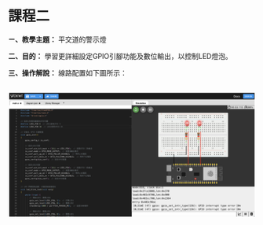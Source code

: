 # 課程二

**ㄧ、教學主題：** 平交道的警示燈
	
**二、目的：** 學習更詳細設定GPIO引腳功能及數位輸出，以控制LED燈泡。

**三、操作解說：** 線路配置如下圖所示：

<br>
<div align="center">
	<img src="./Wokwi截圖.png" alt="Editor" width="500">
</div>
<br>
